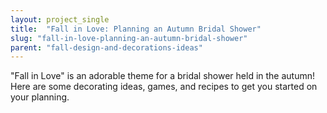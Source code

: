 ```yaml
---
layout: project_single
title:  "Fall in Love: Planning an Autumn Bridal Shower"
slug: "fall-in-love-planning-an-autumn-bridal-shower"
parent: "fall-design-and-decorations-ideas"
---
```

"Fall in Love" is an adorable theme for a bridal shower held in the autumn! Here are some decorating ideas, games, and recipes to get you started on your planning.